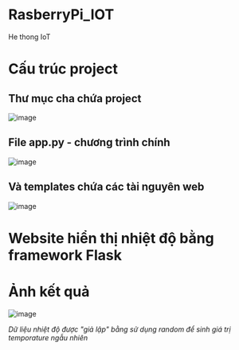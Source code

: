 # RasberryPi_IOT
He thong IoT
# Cấu trúc project 
## Thư mục cha chứa project
![image](https://github.com/user-attachments/assets/e48fdb7a-def5-4092-a405-921a5522142f)
## File app.py - chương trình chính 
![image](https://github.com/user-attachments/assets/a573678e-2550-4a4d-8d9f-b8974ddcd940)
## Và templates chứa các tài nguyên web
![image](https://github.com/user-attachments/assets/e7e6d254-51e0-4a22-a304-0cf75dd7baa9)

# Website hiển thị nhiệt độ bằng framework Flask
# Ảnh kết quả
![image](https://github.com/user-attachments/assets/88fd9931-b505-47c3-b74d-7bc94968672c)

*Dữ liệu nhiệt độ được "giả lập" bằng sử dụng random để sinh giá trị temporature ngẫu nhiên*
